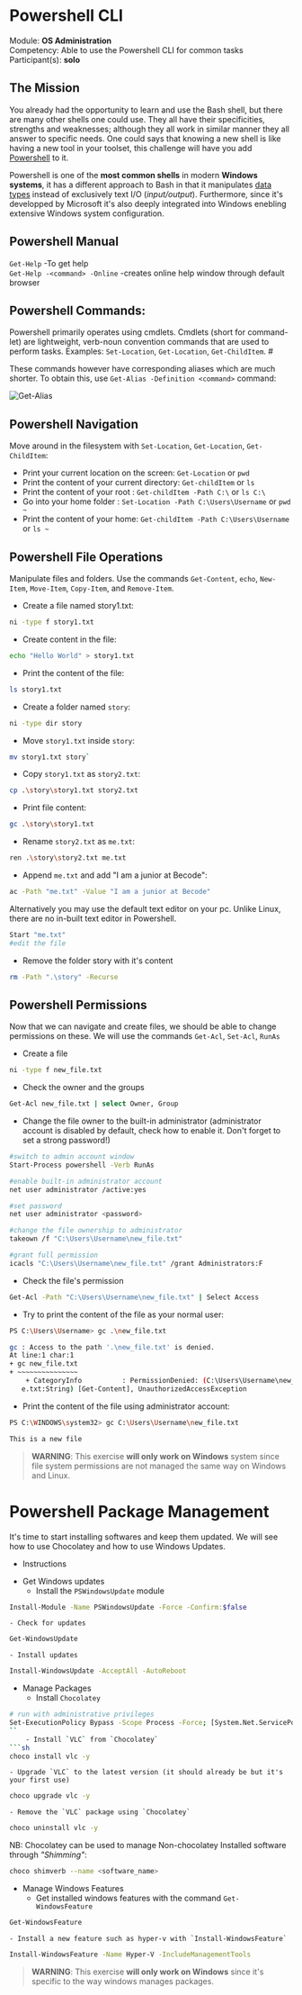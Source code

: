 # Powershell CLI


Module: **OS Administration** </br>
Competency: Able to use the Powershell CLI for common tasks </br>
Participant(s): **solo** </br>


## The Mission

You already had the opportunity to learn and use the Bash shell, but there are many other shells one could use. They all have their specificities, strengths and weaknesses; although they all work in similar manner they all answer to specific needs. One could says that knowing a new shell is like having a new tool in your toolset, this challenge will have you add [Powershell](https://en.wikipedia.org/wiki/PowerShell) to it.

Powershell is one of the **most common shells** in modern **Windows systems**, it has a different approach to Bash in that it manipulates [data types](https://docs.microsoft.com/en-us/powershell/scripting/lang-spec/chapter-04?view=powershell-7.1) instead of exclusively text I/O (_input/output_). Furthermore, since it's developped by Microsoft it's also deeply integrated into Windows enebling extensive Windows system configuration.


## Powershell Manual
`Get-Help` <command> -To get help <br>
`Get-Help -<command> -Online` -creates online help window through default browser

## Powershell Commands:
Powershell primarily operates using cmdlets. Cmdlets (short for command-let) are lightweight, verb-noun convention commands that are used to perform tasks. Examples: `Set-Location`, `Get-Location`, `Get-ChildItem`. #

These commands however have corresponding aliases which are much shorter. To obtain this, use `Get-Alias -Definition <command>` command:

![Get-Alias](Images/alias.png)


## Powershell Navigation

Move around in the filesystem with `Set-Location`, `Get-Location`, `Get-ChildItem`:

- Print your current location on the screen: `Get-Location` or `pwd`
- Print the content of your current directory: `Get-childItem` or `ls`
- Print the content of your root : `Get-childItem -Path C:\` or `ls C:\`
- Go into your home folder : `Set-Location -Path C:\Users\Username` or `pwd ~`
- Print the content of your home: `Get-childItem -Path C:\Users\Username` or `ls ~`

## Powershell File Operations

Manipulate files and folders. Use the commands `Get-Content`, `echo`, `New-Item`, `Move-Item`, `Copy-Item`, and `Remove-Item`.

- Create a file named story1.txt: 
```sh
ni -type f story1.txt
```
- Create content in the file: 
```sh
echo "Hello World" > story1.txt
```
- Print the content of the file: 
```sh
ls story1.txt
```  
- Create a folder named `story`: 
```sh
ni -type dir story
```
- Move `story1.txt` inside `story`: 
```sh
mv story1.txt story`
```
- Copy `story1.txt` as `story2.txt`: 
```sh
cp .\story\story1.txt story2.txt
```
- Print file content: 
```sh
gc .\story\story1.txt
```
- Rename `story2.txt` as `me.txt`: 
```sh
ren .\story\story2.txt me.txt
```
- Append `me.txt` and add "I am a junior at Becode": 
```sh
ac -Path "me.txt" -Value "I am a junior at Becode"
```
Alternatively you may use the default text editor on your pc. Unlike Linux, there are no in-built text editor in Powershell.
```sh
Start "me.txt"
#edit the file
```
- Remove the folder story with it's content
```sh
rm -Path ".\story" -Recurse
```

## Powershell Permissions

Now that we can navigate and create files, we should be able to change permissions on these. We will use the commands `Get-Acl`, `Set-Acl`, `RunAs`

- Create a file
```sh
ni -type f new_file.txt
```
- Check the owner and the groups
```sh
Get-Acl new_file.txt | select Owner, Group
```

- Change the file owner to the built-in administrator (administrator account is disabled by default, check how to enable it. Don't forget to set a strong password!)
```sh
#switch to admin account window
Start-Process powershell -Verb RunAs

#enable built-in administrator account
net user administrator /active:yes

#set password
net user administrator <password>

#change the file ownership to administrator
takeown /f "C:\Users\Username\new_file.txt"

#grant full permission
icacls "C:\Users\Username\new_file.txt" /grant Administrators:F
```
- Check the file's permission
```sh
Get-Acl -Path "C:\Users\Username\new_file.txt" | Select Access
```
- Try to print the content of the file as your normal user:

```sh
PS C:\Users\Username> gc .\new_file.txt

gc : Access to the path '.\new_file.txt' is denied.
At line:1 char:1
+ gc new_file.txt
+ ~~~~~~~~~~~~~~~
    + CategoryInfo          : PermissionDenied: (C:\Users\Username\new_fil
   e.txt:String) [Get-Content], UnauthorizedAccessException
```

- Print the content of the file using administrator account:
```sh
PS C:\WINDOWS\system32> gc C:\Users\Username\new_file.txt

This is a new file
```

> **WARNING**: This exercise **will only work on Windows** system since file system permissions are not managed the same way on Windows and Linux.


# Powershell Package Management

It's time to start installing softwares and keep them updated. We will see how to use Chocolatey and how to use Windows Updates.

* Instructions

- Get Windows updates
    - Install the `PSWindowsUpdate` module
```sh
Install-Module -Name PSWindowsUpdate -Force -Confirm:$false
```
    - Check for updates
```sh
Get-WindowsUpdate

```
    - Install updates
```sh
Install-WindowsUpdate -AcceptAll -AutoReboot
```
- Manage Packages
    - Install `Chocolatey`
```sh
# run with administrative privileges
Set-ExecutionPolicy Bypass -Scope Process -Force; [System.Net.ServicePointManager]::SecurityProtocol = [System.Net.ServicePointManager]::SecurityProtocol -bor 3072; iex ((New-Object System.Net.WebClient).DownloadString('https://chocolatey.org/install.ps1'))
``
    - Install `VLC` from `Chocolatey`
```sh
choco install vlc -y
```
    - Upgrade `VLC` to the latest version (it should already be but it's your first use)
```sh
choco upgrade vlc -y
```
    - Remove the `VLC` package using `Chocolatey`
```sh
choco uninstall vlc -y
```
NB: Chocolatey can be used to manage Non-chocolatey Installed software through _"Shimming"_:
```sh
choco shimverb --name <software_name>
```

- Manage Windows Features
    - Get installed windows features with the command `Get-WindowsFeature`
```sh
Get-WindowsFeature
```
    - Install a new feature such as hyper-v with `Install-WindowsFeature`
```sh
Install-WindowsFeature -Name Hyper-V -IncludeManagementTools
```
> **WARNING**: This exercise **will only work on Windows** since it's specific to the way windows manages packages.